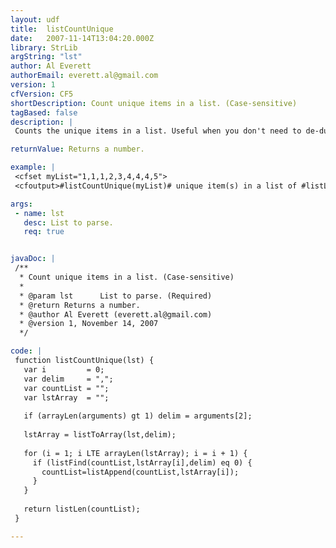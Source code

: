 ```yaml
---
layout: udf
title:  listCountUnique
date:   2007-11-14T13:04:20.000Z
library: StrLib
argString: "lst"
author: Al Everett
authorEmail: everett.al@gmail.com
version: 1
cfVersion: CF5
shortDescription: Count unique items in a list. (Case-sensitive)
tagBased: false
description: |
 Counts the unique items in a list. Useful when you don't need to de-dupe a list.

returnValue: Returns a number.

example: |
 <cfset myList="1,1,1,2,3,4,4,4,5">
 <cfoutput>#listCountUnique(myList)# unique item(s) in a list of #listLen(myList)# item(s).</cfoutput>

args:
 - name: lst
   desc: List to parse.
   req: true


javaDoc: |
 /**
  * Count unique items in a list. (Case-sensitive)
  * 
  * @param lst      List to parse. (Required)
  * @return Returns a number. 
  * @author Al Everett (everett.al@gmail.com) 
  * @version 1, November 14, 2007 
  */

code: |
 function listCountUnique(lst) {
   var i         = 0;
   var delim     = ",";
   var countList = "";
   var lstArray  = "";
 
   if (arrayLen(arguments) gt 1) delim = arguments[2];
     
   lstArray = listToArray(lst,delim);
     
   for (i = 1; i LTE arrayLen(lstArray); i = i + 1) {
     if (listFind(countList,lstArray[i],delim) eq 0) {
       countList=listAppend(countList,lstArray[i]);
     }
   }
 
   return listLen(countList);
 }

---
```


